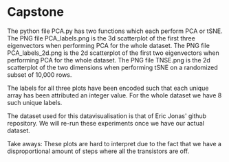 # Capstone
The python file PCA.py has two functions which each perform PCA or tSNE.
The PNG file PCA_labels.png is the 3d scatterplot of the first three eigenvectors when performing PCA for the whole dataset.
The PNG file PCA_labels_2d.png is the 2d scatterplot of the first two eigenvectors when performing PCA for the whole dataset.
The PNG file TNSE.png is the 2d scatterplot of the two dimensions when performing tSNE on a randomized subset of 10,000 rows.

The labels for all three plots have been encoded such that each unique array has been attributed an integer value. For the whole dataset we have 8 such unique labels. 

The dataset used for this datavisualisation is that of Eric Jonas' github repository. We will re-run these experiments once we have our actual dataset. 

Take aways: These plots are hard to interpret due to the fact that we have a disproportional amount of steps where all the transistors are off. 
